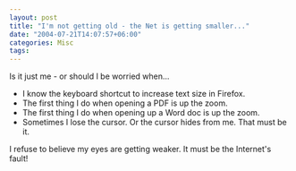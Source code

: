```yaml
---
layout: post
title: "I'm not getting old - the Net is getting smaller..."
date: "2004-07-21T14:07:57+06:00"
categories: Misc 
tags: 
---
```


Is it just me - or should I be worried when...
<ul>
<li>I know the keyboard shortcut to increase text size in Firefox.
<li>The first thing I do when opening a PDF is up the zoom.
<li>The first thing I do when opening up a Word doc is up the zoom.
<li>Sometimes I lose the cursor. Or the cursor hides from me. That must be it.
</ul>
I refuse to believe my eyes are getting weaker. It must be the Internet's fault!